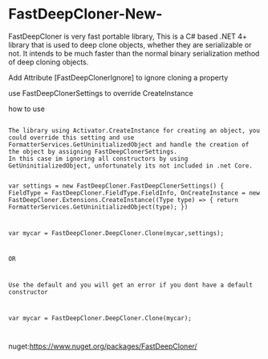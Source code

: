 # FastDeepCloner-New-
FastDeepCloner is very fast portable library, This is a C# based .NET 4+ library that is used to deep clone objects, whether they are serializable or not. It intends to be much faster than the normal binary serialization method of deep cloning objects.

Add Attribute [FastDeepClonerIgnore] to ignore cloning a property

use FastDeepClonerSettings to override CreateInstance

how to use

<code>
The library using Activator.CreateInstance for creating an object, you could override this setting and use FormatterServices.GetUninitializedObject and handle the creation of the object by assigning FastDeepClonerSettings.
In this case im ignoring all constructors by using GetUninitializedObject, unfortunately its not included in .net Core. 

var settings = new FastDeepCloner.FastDeepClonerSettings() {
FieldType = FastDeepCloner.FieldType.FieldInfo,
OnCreateInstance = new FastDeepCloner.Extensions.CreateInstance((Type type) =>
{
return FormatterServices.GetUninitializedObject(type);
})
        
var mycar = FastDeepCloner.DeepCloner.Clone(mycar,settings);

OR

Use the default and you will get an error if you dont have a default constructor

var mycar = FastDeepCloner.DeepCloner.Clone(mycar);

</code> 

nuget:https://www.nuget.org/packages/FastDeepCloner/
